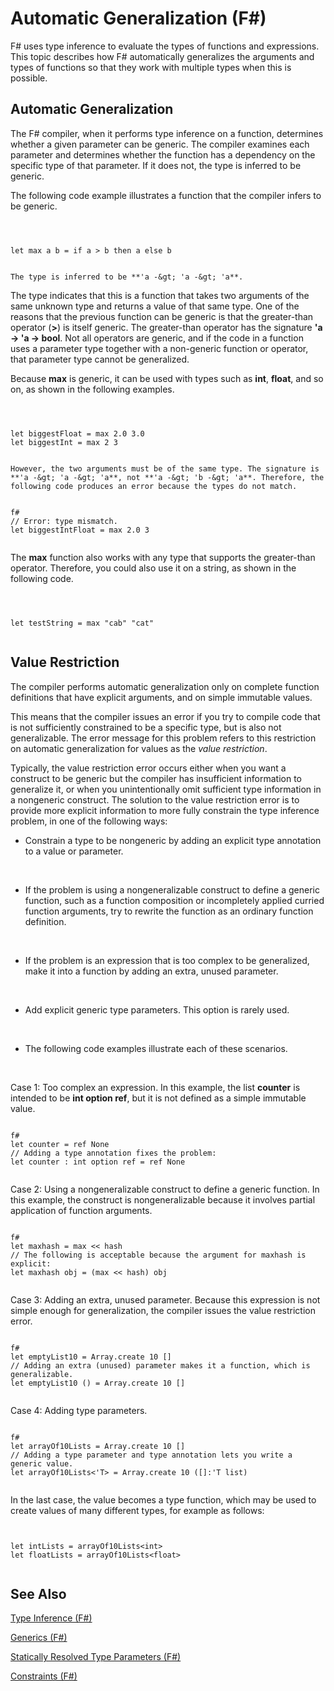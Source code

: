 # Automatic Generalization (F#)

F# uses type inference to evaluate the types of functions and expressions. This topic describes how F# automatically generalizes the arguments and types of functions so that they work with multiple types when this is possible.


## Automatic Generalization
The F# compiler, when it performs type inference on a function, determines whether a given parameter can be generic. The compiler examines each parameter and determines whether the function has a dependency on the specific type of that parameter. If it does not, the type is inferred to be generic.

The following code example illustrates a function that the compiler infers to be generic.



```



let max a b = if a > b then a else b


```



    The type is inferred to be **'a -&gt; 'a -&gt; 'a**.

The type indicates that this is a function that takes two arguments of the same unknown type and returns a value of that same type. One of the reasons that the previous function can be generic is that the greater-than operator (**&gt;**) is itself generic. The greater-than operator has the signature **'a -&gt; 'a -&gt; bool**. Not all operators are generic, and if the code in a function uses a parameter type together with a non-generic function or operator, that parameter type cannot be generalized.

Because **max** is generic, it can be used with types such as **int**, **float**, and so on, as shown in the following examples.



```



let biggestFloat = max 2.0 3.0
let biggestInt = max 2 3


```



    However, the two arguments must be of the same type. The signature is **'a -&gt; 'a -&gt; 'a**, not **'a -&gt; 'b -&gt; 'a**. Therefore, the following code produces an error because the types do not match.




```

f#
// Error: type mismatch.
let biggestIntFloat = max 2.0 3


```


The **max** function also works with any type that supports the greater-than operator. Therefore, you could also use it on a string, as shown in the following code.



```



let testString = max "cab" "cat"


```



    
## Value Restriction
The compiler performs automatic generalization only on complete function definitions that have explicit arguments, and on simple immutable values.

This means that the compiler issues an error if you try to compile code that is not sufficiently constrained to be a specific type, but is also not generalizable. The error message for this problem refers to this restriction on automatic generalization for values as the *value restriction*.

Typically, the value restriction error occurs either when you want a construct to be generic but the compiler has insufficient information to generalize it, or when you unintentionally omit sufficient type information in a nongeneric construct. The solution to the value restriction error is to provide more explicit information to more fully constrain the type inference problem, in one of the following ways:


- Constrain a type to be nongeneric by adding an explicit type annotation to a value or parameter.
<br />

- If the problem is using a nongeneralizable construct to define a generic function, such as a function composition or incompletely applied curried function arguments, try to rewrite the function as an ordinary function definition.
<br />

- If the problem is an expression that is too complex to be generalized, make it into a function by adding an extra, unused parameter.
<br />

- Add explicit generic type parameters. This option is rarely used.
<br />

- The following code examples illustrate each of these scenarios.
<br />

Case 1: Too complex an expression. In this example, the list **counter** is intended to be **int option ref**, but it is not defined as a simple immutable value.




```

f#
let counter = ref None
// Adding a type annotation fixes the problem:
let counter : int option ref = ref None


```


Case 2: Using a nongeneralizable construct to define a generic function. In this example, the construct is nongeneralizable because it involves partial application of function arguments.




```

f#
let maxhash = max << hash
// The following is acceptable because the argument for maxhash is explicit:
let maxhash obj = (max << hash) obj


```


Case 3: Adding an extra, unused parameter. Because this expression is not simple enough for generalization, the compiler issues the value restriction error.




```

f#
let emptyList10 = Array.create 10 []
// Adding an extra (unused) parameter makes it a function, which is generalizable.
let emptyList10 () = Array.create 10 []


```


Case 4: Adding type parameters.




```

f#
let arrayOf10Lists = Array.create 10 []
// Adding a type parameter and type annotation lets you write a generic value.
let arrayOf10Lists<'T> = Array.create 10 ([]:'T list)


```


In the last case, the value becomes a type function, which may be used to create values of many different types, for example as follows:




```


let intLists = arrayOf10Lists<int>
let floatLists = arrayOf10Lists<float>


```



## See Also
[Type Inference &#40;F&#35;&#41;](Type+Inference+%28F%23%29.md)

[Generics &#40;F&#35;&#41;](Generics+%28F%23%29.md)

[Statically Resolved Type Parameters &#40;F&#35;&#41;](Statically+Resolved+Type+Parameters+%28F%23%29.md)

[Constraints &#40;F&#35;&#41;](Constraints+%28F%23%29.md)


